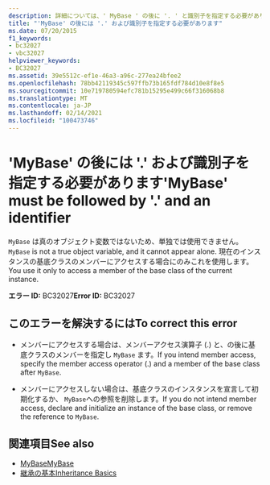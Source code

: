 ```yaml
---
description: 詳細については、' MyBase ' の後に '. ' と識別子を指定する必要があります
title: "'MyBase' の後には '.' および識別子を指定する必要があります"
ms.date: 07/20/2015
f1_keywords:
- bc32027
- vbc32027
helpviewer_keywords:
- BC32027
ms.assetid: 39e5512c-ef1e-46a3-a96c-277ea24bfee2
ms.openlocfilehash: 78bb42119345c597ffb73b165fdf784d10e8f8e5
ms.sourcegitcommit: 10e719780594efc781b15295e499c66f316068b8
ms.translationtype: MT
ms.contentlocale: ja-JP
ms.lasthandoff: 02/14/2021
ms.locfileid: "100473746"
---
```

# <a name="mybase-must-be-followed-by--and-an-identifier"></a><span data-ttu-id="72075-103">'MyBase' の後には '.' および識別子を指定する必要があります</span><span class="sxs-lookup"><span data-stu-id="72075-103">'MyBase' must be followed by '.' and an identifier</span></span>

<span data-ttu-id="72075-104">`MyBase` は真のオブジェクト変数ではないため、単独では使用できません。</span><span class="sxs-lookup"><span data-stu-id="72075-104">`MyBase` is not a true object variable, and it cannot appear alone.</span></span> <span data-ttu-id="72075-105">現在のインスタンスの基底クラスのメンバーにアクセスする場合にのみこれを使用します。</span><span class="sxs-lookup"><span data-stu-id="72075-105">You use it only to access a member of the base class of the current instance.</span></span>  
  
 <span data-ttu-id="72075-106">**エラー ID:** BC32027</span><span class="sxs-lookup"><span data-stu-id="72075-106">**Error ID:** BC32027</span></span>  
  
## <a name="to-correct-this-error"></a><span data-ttu-id="72075-107">このエラーを解決するには</span><span class="sxs-lookup"><span data-stu-id="72075-107">To correct this error</span></span>  
  
- <span data-ttu-id="72075-108">メンバーにアクセスする場合は、メンバーアクセス演算子 (.) と、の後に基底クラスのメンバーを指定し `MyBase` ます。</span><span class="sxs-lookup"><span data-stu-id="72075-108">If you intend member access, specify the member access operator (.) and a member of the base class after `MyBase`.</span></span>  
  
- <span data-ttu-id="72075-109">メンバーにアクセスしない場合は、基底クラスのインスタンスを宣言して初期化するか、 `MyBase`への参照を削除します。</span><span class="sxs-lookup"><span data-stu-id="72075-109">If you do not intend member access, declare and initialize an instance of the base class, or remove the reference to `MyBase`.</span></span>  
  
## <a name="see-also"></a><span data-ttu-id="72075-110">関連項目</span><span class="sxs-lookup"><span data-stu-id="72075-110">See also</span></span>

- [<span data-ttu-id="72075-111">MyBase</span><span class="sxs-lookup"><span data-stu-id="72075-111">MyBase</span></span>](../programming-guide/program-structure/me-my-mybase-and-myclass.md#mybase)
- [<span data-ttu-id="72075-112">継承の基本</span><span class="sxs-lookup"><span data-stu-id="72075-112">Inheritance Basics</span></span>](../programming-guide/language-features/objects-and-classes/inheritance-basics.md)
